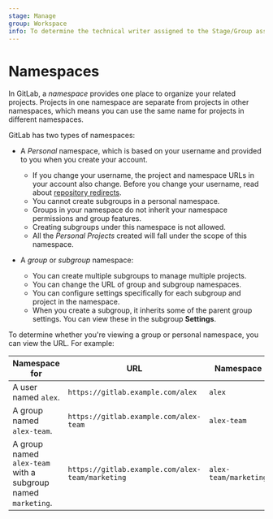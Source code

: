 ```yaml
---
stage: Manage
group: Workspace
info: To determine the technical writer assigned to the Stage/Group associated with this page, see https://about.gitlab.com/handbook/engineering/ux/technical-writing/#assignments
---
```


# Namespaces

In GitLab, a *namespace* provides one place to organize your related projects. Projects in one namespace are separate from projects in other namespaces, 
which means you can use the same name for projects in different namespaces.

GitLab has two types of namespaces:

- A *Personal* namespace, which is based on your username and provided to you when you create your account.
  - If you change your username, the project and namespace URLs in your account also change. Before you change your username, 
    read about [repository redirects](../project/repository/index.md#what-happens-when-a-repository-path-changes).
  - You cannot create subgroups in a personal namespace.
  - Groups in your namespace do not inherit your namespace permissions and group features.
  - Creating subgroups under this namespace is not allowed.
  - All the *Personal Projects* created will fall under the scope of this namespace.

- A *group* or *subgroup* namespace:
  - You can create multiple subgroups to manage multiple projects.
  - You can change the URL of group and subgroup namespaces.
  - You can configure settings specifically for each subgroup and project in the namespace.
  - When you create a subgroup, it inherits some of the parent group settings. You can view these in the subgroup **Settings**.

To determine whether you're viewing a group or personal namespace, you can view the URL. For example:

| Namespace for | URL | Namespace |
| ------------- | --- | --------- |
| A user named `alex`. | `https://gitlab.example.com/alex` | `alex` |
| A group named `alex-team`. | `https://gitlab.example.com/alex-team` | `alex-team` |
| A group named `alex-team` with a subgroup named `marketing`. |  `https://gitlab.example.com/alex-team/marketing` | `alex-team/marketing` |
